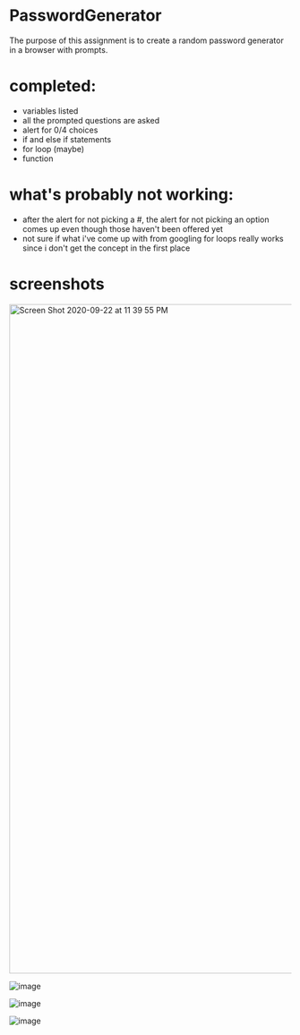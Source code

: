 # PasswordGenerator

The purpose of this assignment is to create a random password generator in a browser with prompts.

# completed:

- variables listed
- all the prompted questions are asked
- alert for 0/4 choices
- if and else if statements
- for loop (maybe)
- function

# what's probably not working:

- after the alert for not picking a #, the alert for not picking an option comes up even though those haven't been offered yet
- not sure if what i've come up with from googling for loops really works since i don't get the concept in the first place

# screenshots

<img width="1196" alt="Screen Shot 2020-09-22 at 11 39 55 PM" src="https://user-images.githubusercontent.com/70185995/93964274-3c956200-fd2d-11ea-9530-7c7da2ec2c7e.png">

![image](https://user-images.githubusercontent.com/70185995/93964299-4919ba80-fd2d-11ea-9a32-f97739bf993a.png)

![image](https://user-images.githubusercontent.com/70185995/93964337-58990380-fd2d-11ea-9e0d-cac174fe56e4.png)

![image](https://user-images.githubusercontent.com/70185995/93964411-7b2b1c80-fd2d-11ea-8a6d-5e09e02cdd6d.png)
